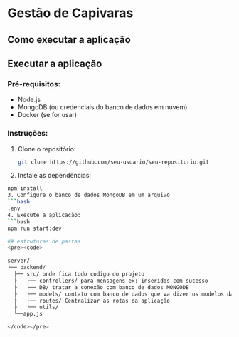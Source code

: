 # Gestão de Capivaras
## Como executar a aplicação

## Executar a aplicação

### Pré-requisitos:
- Node.js
- MongoDB (ou credenciais do banco de dados em nuvem)
- Docker (se for usar)

### Instruções:
1. Clone o repositório:
   ```bash
   git clone https://github.com/seu-usuario/seu-repositorio.git
2.  Instale as dependências: 
   ```bash
   npm install
3. Configure o banco de dados MongoDB em um arquivo
   ```bash
   .env
4. Execute a aplicação:
   ```bash
   npm run start:dev

## estruturas de pastas
<pre><code>

server/
└── backend/
     ├── src/ onde fica todo codigo do projeto
     ├   ├── controllers/ para mensagens ex: inseridos com sucesso
     ├   ├── DB/ tratar a conexão com banco de dados MONGODB
     ├   ├── models/ contato com banco de dados que va dizer os modelos da aplicação com mongoose
     ├   ├── routes/ Centralizar as rotas da aplicação
     ├   └── utils/
     └──app.js

</code></pre>

